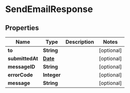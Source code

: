 
# SendEmailResponse

## Properties
Name | Type | Description | Notes
------------ | ------------- | ------------- | -------------
**to** | **String** |  |  [optional]
**submittedAt** | [**Date**](Date.md) |  |  [optional]
**messageID** | **String** |  |  [optional]
**errorCode** | **Integer** |  |  [optional]
**message** | **String** |  |  [optional]



